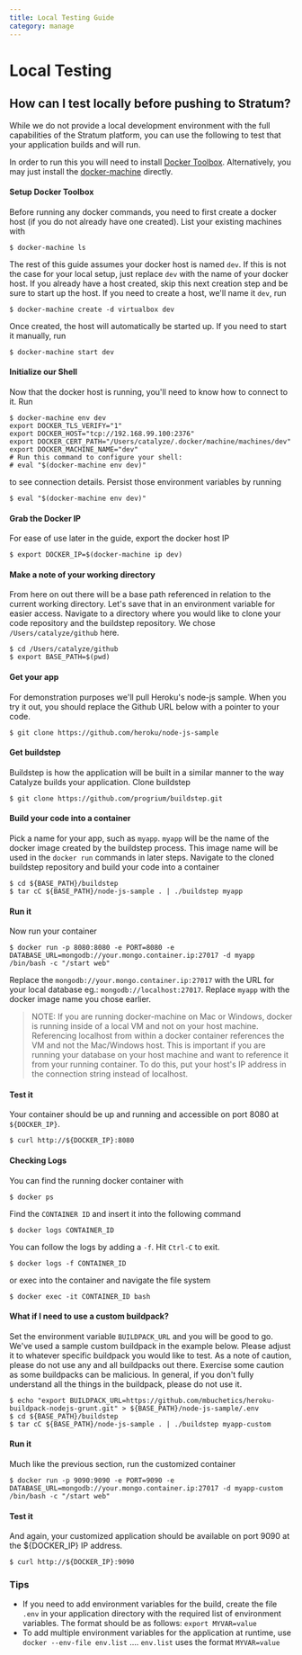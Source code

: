 ```yaml
---
title: Local Testing Guide
category: manage
---
```


# Local Testing

## How can I test locally before pushing to Stratum?

While we do not provide a local development environment with the full capabilities of the Stratum platform, you can use the following to test that your application builds and will run.

In order to run this you will need to install [Docker Toolbox](https://www.docker.com/products/docker-toolbox). Alternatively, you may just install the [docker-machine](https://docs.docker.com/machine/install-machine/) directly.

#### Setup Docker Toolbox

Before running any docker commands, you need to first create a docker host (if you do not already have one created). List your existing machines with

```
$ docker-machine ls
```

The rest of this guide assumes your docker host is named `dev`. If this is not the case for your local setup, just replace `dev` with the name of your docker host. If you already have a host created, skip this next creation step and be sure to start up the host. If you need to create a host, we'll name it `dev`, run

```
$ docker-machine create -d virtualbox dev
```

Once created, the host will automatically be started up. If you need to start it manually, run

```
$ docker-machine start dev
```

#### Initialize our Shell

Now that the docker host is running, you'll need to know how to connect to it. Run

```
$ docker-machine env dev
export DOCKER_TLS_VERIFY="1"
export DOCKER_HOST="tcp://192.168.99.100:2376"
export DOCKER_CERT_PATH="/Users/catalyze/.docker/machine/machines/dev"
export DOCKER_MACHINE_NAME="dev"
# Run this command to configure your shell:
# eval "$(docker-machine env dev)"
```

to see connection details. Persist those environment variables by running

```
$ eval "$(docker-machine env dev)"
```

#### Grab the Docker IP

For ease of use later in the guide, export the docker host IP

```
$ export DOCKER_IP=$(docker-machine ip dev)
```

#### Make a note of your working directory

From here on out there will be a base path referenced in relation to the current working directory. Let's save that in an environment variable for easier access. Navigate to a directory where you would like to clone your code repository and the buildstep repository. We chose `/Users/catalyze/github` here.

```
$ cd /Users/catalyze/github
$ export BASE_PATH=$(pwd)
```

#### Get your app

For demonstration purposes we'll pull Heroku's node-js sample. When you try it out, you should replace the Github URL below with a pointer to your code.

```
$ git clone https://github.com/heroku/node-js-sample
```

#### Get buildstep

Buildstep is how the application will be built in a similar manner to the way Catalyze builds your application. Clone buildstep

```
$ git clone https://github.com/progrium/buildstep.git
```

#### Build your code into a container

Pick a name for your app, such as `myapp`. `myapp` will be the name of the docker image created by the buildstep process. This image name will be used in the `docker run` commands in later steps. Navigate to the cloned buildstep repository and build your code into a container

```
$ cd ${BASE_PATH}/buildstep
$ tar cC ${BASE_PATH}/node-js-sample . | ./buildstep myapp
```

#### Run it

Now run your container

```
$ docker run -p 8080:8080 -e PORT=8080 -e DATABASE_URL=mongodb://your.mongo.container.ip:27017 -d myapp /bin/bash -c "/start web"
```

Replace the `mongodb://your.mongo.container.ip:27017` with the URL for your local database eg.: `mongodb://localhost:27017`. Replace `myapp` with the docker image name you chose earlier.

> NOTE: If you are running docker-machine on Mac or Windows, docker is running inside of a local VM and not on your host machine. Referencing localhost from within a docker container references the VM and not the Mac/Windows host. This is important if you are running your database on your host machine and want to reference it from your running container. To do this, put your host's IP address in the connection string instead of localhost.

#### Test it

Your container should be up and running and accessible on port 8080 at `${DOCKER_IP}`.

```
$ curl http://${DOCKER_IP}:8080
```

#### Checking Logs

You can find the running docker container with

```
$ docker ps
```

Find the `CONTAINER ID` and insert it into the following command

```
$ docker logs CONTAINER_ID
```

You can follow the logs by adding a `-f`. Hit `Ctrl-C` to exit.

```
$ docker logs -f CONTAINER_ID
```

or exec into the container and navigate the file system

```
$ docker exec -it CONTAINER_ID bash
```

#### What if I need to use a custom buildpack?

Set the environment variable `BUILDPACK_URL` and you will be good to go. We've used a sample custom buildpack in the example below. Please adjust it to whatever specific buildpack you would like to test. As a note of caution, please do not use any and all buildpacks out there. Exercise some caution as some buildpacks can be malicious. In general, if you don't fully understand all the things in the buildpack, please do not use it.

```
$ echo "export BUILDPACK_URL=https://github.com/mbuchetics/heroku-buildpack-nodejs-grunt.git" > ${BASE_PATH}/node-js-sample/.env
$ cd ${BASE_PATH}/buildstep
$ tar cC ${BASE_PATH}/node-js-sample . | ./buildstep myapp-custom
```

#### Run it

Much like the previous section, run the customized container

```
$ docker run -p 9090:9090 -e PORT=9090 -e DATABASE_URL=mongodb://your.mongo.container.ip:27017 -d myapp-custom /bin/bash -c "/start web"
```

#### Test it

And again, your customized application should be available on port 9090 at the ${DOCKER_IP} IP address.

```
$ curl http://${DOCKER_IP}:9090
```

### Tips

* If you need to add environment variables for the build, create the file `.env` in your application directory with the required list of environment variables. The format should be as follows: `export MYVAR=value`
* To add multiple environment variables for the application at runtime, use `docker --env-file env.list` .... `env.list` uses the format `MYVAR=value`
